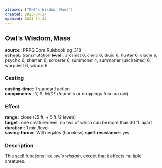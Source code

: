 ```yaml
---
aliases: ["Owl's Wisdom, Mass"]
created: 2023-04-27
updated: 2023-04-28
---
```


## Owl's Wisdom, Mass

**source**:: PRPG Core Rulebook pg. 318  
**school**:: transmutation
**level**:: arcanist 6, cleric 6, druid 6, hunter 6, oracle 6, psychic 6, shaman 6, sorcerer 6, summoner 4, summoner (unchained) 6, warpriest 6, wizard 6

### Casting

**casting-time**:: 1 standard action  
**components**:: V, S, M/DF (feathers or droppings from an owl)

### Effect

**range**:: close (25 ft. + 5 ft./2 levels)  
**target**:: one creature/level, no two of which can be more than 30 ft. apart  
**duration**:: 1 min./level  
**saving-throw**:: Will negates (harmless)
**spell-resistance**:: yes

### Description

This spell functions like *owl's wisdom*, except that it affects multiple creatures.
